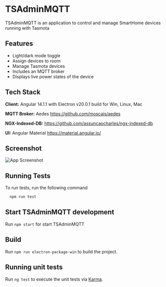 
# TSAdminMQTT

TSAdminMQTT is an application to control and manage SmartHome devices running with Tasmota


## Features

- Light/dark mode toggle
- Assign devices to room
- Manage Tasmota devices
- Includes an MQTT broker
- Displays live power states of the device 


## Tech Stack

**Client:** Angular 14.1.1 with Electron v20.0.1 build for Win, Linux, Mac 

**MQTT Broker:** Aedes https://github.com/moscajs/aedes

**NGX-Indexed-DB:** https://github.com/assuncaocharles/ngx-indexed-db

**UI:** Angular Material  https://material.angular.io/


## Screenshot

![App Screenshot](https://i.postimg.cc/02qz0BZb/Screenshot-2022-08-24-094030.png)


## Running Tests

To run tests, run the following command

```bash
  npm run test
```

## Start TSAdminMQTT development

Run `npm start` for start TSAdminMQTT 

## Build

Run `npm run electron-package-win` to build the project.

## Running unit tests

Run `ng test` to execute the unit tests via [Karma](https://karma-runner.github.io).
